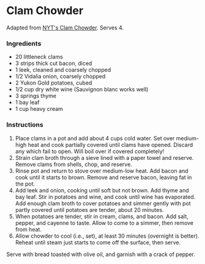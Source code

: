 # Clam Chowder

Adapted from [NYT's Clam Chowder](http://cooking.nytimes.com/recipes/1016717-the-best-clam-chowder). Serves 4.

### Ingredients

- 20 littleneck clams
- 3 strips thick cut bacon, diced
- 1 leek, cleaned and coarsely chopped
- 1/2 Vidalia onion, coarsely chopped
- 2 Yukon Gold potatoes, cubed
- 1/2 cup dry white wine (Sauvignon blanc works well)
- 3 springs thyme
- 1 bay leaf
- 1 cup heavy cream

### Instructions

1. Place clams in a pot and add about 4 cups cold water. Set over medium-high heat and cook partially covered until clams have opened. Discard any which fail to open. Will boil over if covered completely!
2. Strain clam broth through a sieve lined with a paper towel and reserve. Remove clams from shells, chop, and reserve.
3. Rinse pot and return to stove over medium-low heat. Add bacon and cook until it starts to brown. Remove and reserve bacon, leaving fat in the pot.
4. Add leek and onion, cooking until soft but not brown. Add thyme and bay leaf. Stir in potatoes and wine, and cook until wine has evaporated. Add enough clam broth to cover potatoes and simmer gently with pot partly covered until potatoes are tender, about 20 minutes.
5. When potatoes are tender, stir in cream, clams, and bacon. Add salt, pepper, and cayenne to taste. Allow to come to a simmer, then remove from heat.
6. Allow chowder to cool (i.e., set), at least 30 minutes (overnight is better). Reheat until steam just starts to come off the surface, then serve.

Serve with bread toasted with olive oil, and garnish with a crack of pepper.
